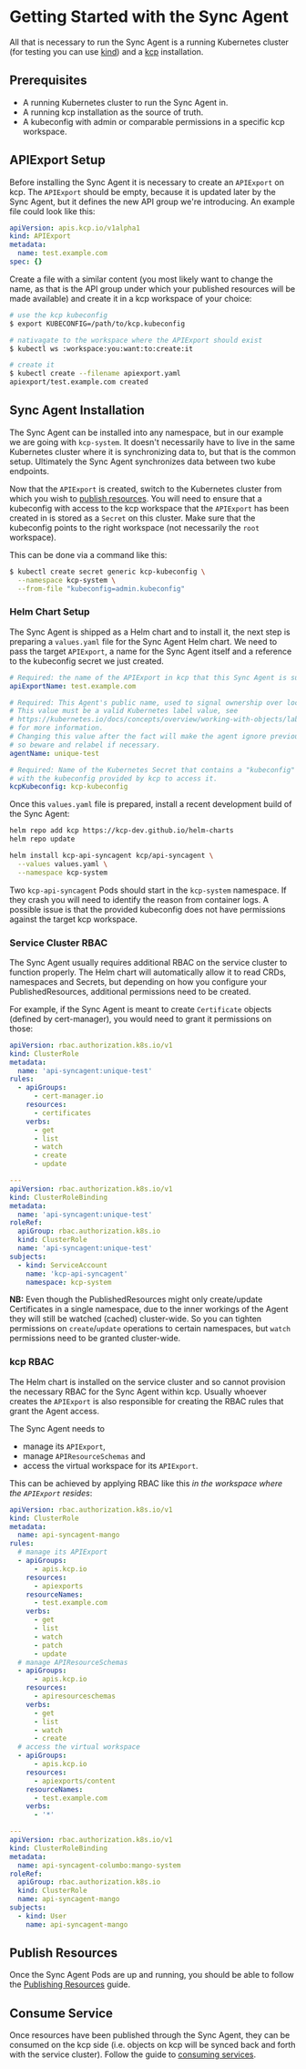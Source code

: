 # Getting Started with the Sync Agent

All that is necessary to run the Sync Agent is a running Kubernetes cluster (for testing you can use
[kind][kind]) and a [kcp][kcp] installation.

## Prerequisites

- A running Kubernetes cluster to run the Sync Agent in.
- A running kcp installation as the source of truth.
- A kubeconfig with admin or comparable permissions in a specific kcp workspace.

## APIExport Setup

Before installing the Sync Agent it is necessary to create an `APIExport` on kcp. The `APIExport` should
be empty, because it is updated later by the Sync Agent, but it defines the new API group we're
introducing. An example file could look like this:

```yaml
apiVersion: apis.kcp.io/v1alpha1
kind: APIExport
metadata:
  name: test.example.com
spec: {}
```

Create a file with a similar content (you most likely want to change the name, as that is the API
group under which your published resources will be made available) and create it in a kcp workspace
of your choice:

```sh
# use the kcp kubeconfig
$ export KUBECONFIG=/path/to/kcp.kubeconfig

# nativagate to the workspace where the APIExport should exist
$ kubectl ws :workspace:you:want:to:create:it

# create it
$ kubectl create --filename apiexport.yaml
apiexport/test.example.com created
```

## Sync Agent Installation

The Sync Agent can be installed into any namespace, but in our example we are going with `kcp-system`.
It doesn't necessarily have to live in the same Kubernetes cluster where it is synchronizing data
to, but that is the common setup. Ultimately the Sync Agent synchronizes data between two kube
endpoints.

Now that the `APIExport` is created, switch to the Kubernetes cluster from which you wish to
[publish resources](publish-resources.md). You will need to ensure that a kubeconfig with access to
the kcp workspace that the `APIExport` has been created in is stored as a `Secret` on this cluster.
Make sure that the kubeconfig points to the right workspace (not necessarily the `root` workspace).

This can be done via a command like this:

```sh
$ kubectl create secret generic kcp-kubeconfig \
  --namespace kcp-system \
  --from-file "kubeconfig=admin.kubeconfig"
```

### Helm Chart Setup

The Sync Agent is shipped as a Helm chart and to install it, the next step is preparing a `values.yaml`
file for the Sync Agent Helm chart. We need to pass the target `APIExport`, a name for the Sync Agent
itself and a reference to the kubeconfig secret we just created.

```yaml
# Required: the name of the APIExport in kcp that this Sync Agent is supposed to serve.
apiExportName: test.example.com

# Required: This Agent's public name, used to signal ownership over locally synced objects.
# This value must be a valid Kubernetes label value, see
# https://kubernetes.io/docs/concepts/overview/working-with-objects/labels/#syntax-and-character-set
# for more information.
# Changing this value after the fact will make the agent ignore previously created objects,
# so beware and relabel if necessary.
agentName: unique-test

# Required: Name of the Kubernetes Secret that contains a "kubeconfig" key,
# with the kubeconfig provided by kcp to access it.
kcpKubeconfig: kcp-kubeconfig
```

Once this `values.yaml` file is prepared, install a recent development build of the Sync Agent:

```sh
helm repo add kcp https://kcp-dev.github.io/helm-charts
helm repo update

helm install kcp-api-syncagent kcp/api-syncagent \
  --values values.yaml \
  --namespace kcp-system
```

Two `kcp-api-syncagent` Pods should start in the `kcp-system` namespace. If they crash you will need to
identify the reason from container logs. A possible issue is that the provided kubeconfig does not
have permissions against the target kcp workspace.

### Service Cluster RBAC

The Sync Agent usually requires additional RBAC on the service cluster to function properly. The
Helm chart will automatically allow it to read CRDs, namespaces and Secrets, but depending on how
you configure your PublishedResources, additional permissions need to be created.

For example, if the Sync Agent is meant to create `Certificate` objects (defined by cert-manager),
you would need to grant it permissions on those:

```yaml
apiVersion: rbac.authorization.k8s.io/v1
kind: ClusterRole
metadata:
  name: 'api-syncagent:unique-test'
rules:
  - apiGroups:
      - cert-manager.io
    resources:
      - certificates
    verbs:
      - get
      - list
      - watch
      - create
      - update

---
apiVersion: rbac.authorization.k8s.io/v1
kind: ClusterRoleBinding
metadata:
  name: 'api-syncagent:unique-test'
roleRef:
  apiGroup: rbac.authorization.k8s.io
  kind: ClusterRole
  name: 'api-syncagent:unique-test'
subjects:
  - kind: ServiceAccount
    name: 'kcp-api-syncagent'
    namespace: kcp-system
```

**NB:** Even though the PublishedResources might only create/update Certificates in a single namespace,
due to the inner workings of the Agent they will still be watched (cached) cluster-wide. So you can
tighten permissions on `create`/`update` operations to certain namespaces, but `watch` permissions
need to be granted cluster-wide.

### kcp RBAC

The Helm chart is installed on the service cluster and so cannot provision the necessary RBAC for
the Sync Agent within kcp. Usually whoever creates the `APIExport` is also responsible for creating
the RBAC rules that grant the Agent access.

The Sync Agent needs to

* manage its `APIExport`,
* manage `APIResourceSchemas` and
* access the virtual workspace for its `APIExport`.

This can be achieved by applying RBAC like this _in the workspace where the `APIExport` resides_:

```yaml
apiVersion: rbac.authorization.k8s.io/v1
kind: ClusterRole
metadata:
  name: api-syncagent-mango
rules:
  # manage its APIExport
  - apiGroups:
      - apis.kcp.io
    resources:
      - apiexports
    resourceNames:
      - test.example.com
    verbs:
      - get
      - list
      - watch
      - patch
      - update
  # manage APIResourceSchemas
  - apiGroups:
      - apis.kcp.io
    resources:
      - apiresourceschemas
    verbs:
      - get
      - list
      - watch
      - create
  # access the virtual workspace
  - apiGroups:
      - apis.kcp.io
    resources:
      - apiexports/content
    resourceNames:
      - test.example.com
    verbs:
      - '*'

---
apiVersion: rbac.authorization.k8s.io/v1
kind: ClusterRoleBinding
metadata:
  name: api-syncagent-columbo:mango-system
roleRef:
  apiGroup: rbac.authorization.k8s.io
  kind: ClusterRole
  name: api-syncagent-mango
subjects:
  - kind: User
    name: api-syncagent-mango
```

## Publish Resources

Once the Sync Agent Pods are up and running, you should be able to follow the
[Publishing Resources](publish-resources.md) guide.

## Consume Service

Once resources have been published through the Sync Agent, they can be consumed on the kcp side (i.e.
objects on kcp will be synced back and forth with the service cluster). Follow the
guide to [consuming services](consuming-services.md).

[kind]: https://github.com/kubernetes-sigs/kind
[kcp]: https://kcp.io
